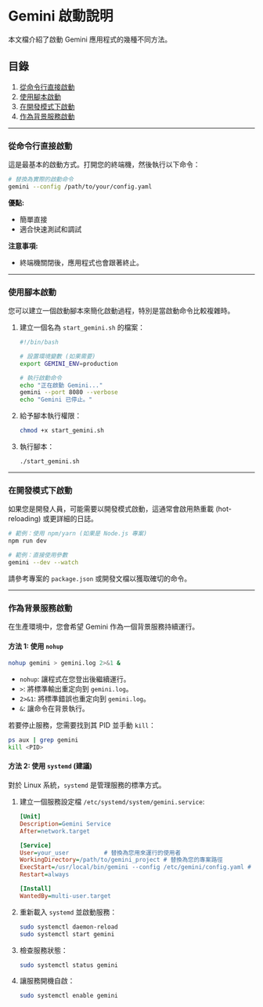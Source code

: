 # Gemini 啟動說明

本文檔介紹了啟動 Gemini 應用程式的幾種不同方法。

## 目錄
1. [從命令行直接啟動](#從命令行直接啟動)
2. [使用腳本啟動](#使用腳本啟動)
3. [在開發模式下啟動](#在開發模式下啟動)
4. [作為背景服務啟動](#作為背景服務啟動)

---

### 從命令行直接啟動

這是最基本的啟動方式。打開您的終端機，然後執行以下命令：

```bash
# 替換為實際的啟動命令
gemini --config /path/to/your/config.yaml
```

**優點:**
- 簡單直接
- 適合快速測試和調試

**注意事項:**
- 終端機關閉後，應用程式也會跟著終止。

---

### 使用腳本啟動

您可以建立一個啟動腳本來簡化啟動過程，特別是當啟動命令比較複雜時。

1.  建立一個名為 `start_gemini.sh` 的檔案：

    ```bash
    #!/bin/bash
    
    # 設置環境變數 (如果需要)
    export GEMINI_ENV=production
    
    # 執行啟動命令
    echo "正在啟動 Gemini..."
    gemini --port 8080 --verbose
    echo "Gemini 已停止。"
    ```

2.  給予腳本執行權限：

    ```bash
    chmod +x start_gemini.sh
    ```

3.  執行腳本：

    ```bash
    ./start_gemini.sh
    ```

---

### 在開發模式下啟動

如果您是開發人員，可能需要以開發模式啟動，這通常會啟用熱重載 (hot-reloading) 或更詳細的日誌。

```bash
# 範例：使用 npm/yarn (如果是 Node.js 專案)
npm run dev

# 範例：直接使用參數
gemini --dev --watch
```

請參考專案的 `package.json` 或開發文檔以獲取確切的命令。

---

### 作為背景服務啟動

在生產環境中，您會希望 Gemini 作為一個背景服務持續運行。

#### 方法 1: 使用 `nohup`

```bash
nohup gemini > gemini.log 2>&1 &
```
- `nohup`: 讓程式在您登出後繼續運行。
- `>`: 將標準輸出重定向到 `gemini.log`。
- `2>&1`: 將標準錯誤也重定向到 `gemini.log`。
- `&`: 讓命令在背景執行。

若要停止服務，您需要找到其 PID 並手動 `kill`：
```bash
ps aux | grep gemini
kill <PID>
```

#### 方法 2: 使用 `systemd` (建議)

對於 Linux 系統，`systemd` 是管理服務的標準方式。

1.  建立一個服務設定檔 `/etc/systemd/system/gemini.service`:

    ```ini
    [Unit]
    Description=Gemini Service
    After=network.target
    
    [Service]
    User=your_user          # 替換為您用來運行的使用者
    WorkingDirectory=/path/to/gemini_project # 替換為您的專案路徑
    ExecStart=/usr/local/bin/gemini --config /etc/gemini/config.yaml # 替換為您的啟動命令
    Restart=always
    
    [Install]
    WantedBy=multi-user.target
    ```

2.  重新載入 `systemd` 並啟動服務：

    ```bash
    sudo systemctl daemon-reload
    sudo systemctl start gemini
    ```

3.  檢查服務狀態：

    ```bash
    sudo systemctl status gemini
    ```

4.  讓服務開機自啟：
    ```bash
    sudo systemctl enable gemini
    ```
